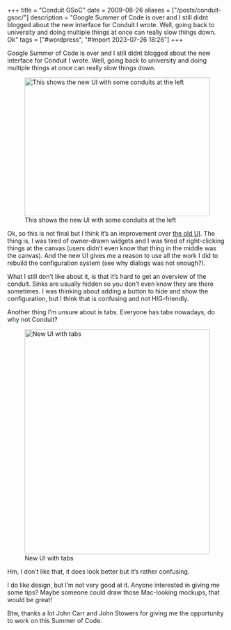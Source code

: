 +++
title = "Conduit GSoC"
date = 2009-08-26
aliases = ["/posts/conduit-gsoc/"]
description = "Google Summer of Code is over and I still didnt blogged about the new interface for Conduit I wrote. Well, going back to university and doing multiple things at once can really slow things down.    Ok"
tags = ["#wordpress", "#Import 2023-07-26 18:26"]
+++

<p>Google Summer of Code is over and I still didnt blogged about the new interface for Conduit I wrote. Well, going back to university and doing multiple things at once can really slow things down.</p>
<figure id="attachment_33" aria-describedby="caption-attachment-33" style="width: 426px" class="wp-caption aligncenter"><img decoding="async" loading="lazy" class="size-full wp-image-33" title="New UI - Screenshot 1" src="__GHOST_URL__/content/images/wordpress/2009/08/screenshot-conduit-0-3-17-development-version-running-uninstalled-2.png" alt="This shows the new UI with some conduits at the left" width="426" height="319" srcset="__GHOST_URL__/content/images/wordpress/2009/08/screenshot-conduit-0-3-17-development-version-running-uninstalled-2.png 802w, __GHOST_URL__/content/images/wordpress/2009/08/screenshot-conduit-0-3-17-development-version-running-uninstalled-2-300x225.png 300w, __GHOST_URL__/content/images/wordpress/2009/08/screenshot-conduit-0-3-17-development-version-running-uninstalled-2-768x576.png 768w" sizes="(max-width: 426px) 100vw, 426px" /><figcaption id="caption-attachment-33" class="wp-caption-text">This shows the new UI with some conduits at the left</figcaption></figure>
<p>Ok, so this is not final but I think it&#8217;s an improvement over <a href="http://conduit-project.org/attachment/wiki/Screenshots/Conduit-0.3.13-some.png?format=raw" target="_blank" rel="noopener">the old UI</a>. The thing is, I was tired of owner-drawn widgets and I was tired of right-clicking things at the canvas (users didn&#8217;t even know that thing in the middle was the canvas). And the new UI gives me a reason to use all the work I did to rebuild the configuration system (see why dialogs was not enough?).</p>
<p>What I still don&#8217;t like about it, is that it&#8217;s hard to get an overview of the conduit. Sinks are usually hidden so you don&#8217;t even know they are there sometimes. I was thinking about adding a button to hide and show the configuration, but I think that is confusing and not HIG-friendly.</p>
<p>Another thing I&#8217;m unsure about is tabs. Everyone has tabs nowadays, do why not Conduit?</p>
<figure id="attachment_34" aria-describedby="caption-attachment-34" style="width: 426px" class="wp-caption aligncenter"><img decoding="async" loading="lazy" class="size-full wp-image-34" title="Conduit Screenshot 2" src="__GHOST_URL__/content/images/wordpress/2009/08/screenshot-conduit-0-3-17-development-version-running-uninstalled-1.png" alt="New UI with tabs" width="426" height="518" srcset="__GHOST_URL__/content/images/wordpress/2009/08/screenshot-conduit-0-3-17-development-version-running-uninstalled-1.png 553w, __GHOST_URL__/content/images/wordpress/2009/08/screenshot-conduit-0-3-17-development-version-running-uninstalled-1-247x300.png 247w" sizes="(max-width: 426px) 100vw, 426px" /><figcaption id="caption-attachment-34" class="wp-caption-text">New UI with tabs</figcaption></figure>
<p>Hm, I don&#8217;t like that, it does look better but it&#8217;s rather confusing.</p>
<p>I do like design, but I&#8217;m not very good at it. Anyone interested in giving me some tips? Maybe someone could draw those Mac-looking mockups, that would be great!</p>
<p>Btw, thanks a lot John Carr and John Stowers for giving me the opportunity to work on this Summer of Code.</p>